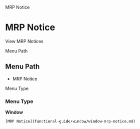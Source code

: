 
MRP Notice
# MRP Notice


View MRP Notices

Menu Path
## Menu Path



- MRP Notice

Menu Type
### Menu Type

**Window**


```
[MRP Notice](functional-guide/window/window-mrp-notice.md)
```